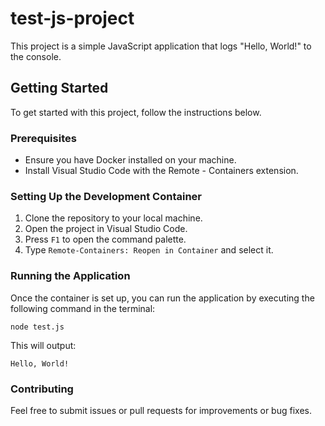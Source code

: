 # test-js-project

This project is a simple JavaScript application that logs "Hello, World!" to the console.

## Getting Started

To get started with this project, follow the instructions below.

### Prerequisites

- Ensure you have Docker installed on your machine.
- Install Visual Studio Code with the Remote - Containers extension.

### Setting Up the Development Container

1. Clone the repository to your local machine.
2. Open the project in Visual Studio Code.
3. Press `F1` to open the command palette.
4. Type `Remote-Containers: Reopen in Container` and select it.

### Running the Application

Once the container is set up, you can run the application by executing the following command in the terminal:

```
node test.js
```

This will output:

```
Hello, World!
```

### Contributing

Feel free to submit issues or pull requests for improvements or bug fixes.